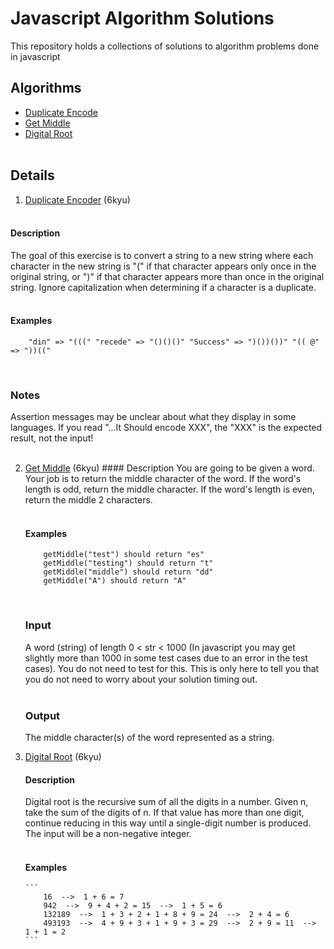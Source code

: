 # Javascript Algorithm Solutions

This repository holds a collections of solutions to algorithm problems done in javascript

## Algorithms

- [Duplicate Encode](#duplicate-encoder)
- [Get Middle](#getMiddle)
- [Digital Root](#digitalRoot)
  <br><br>

## Details

<div id="duplicate-encoder">

1.  [Duplicate Encoder](https://www.codewars.com/kata/54b42f9314d9229fd6000d9c/train/javascript) (6kyu) <br><br>

#### Description

The goal of this exercise is to convert a string to a new string where each character in the new string is "(" if that character appears only once in the original string, or ")" if that character appears more than once in the original string. Ignore capitalization when determining if a character is a duplicate.<br><br>

#### Examples

```
    "din" => "(((" "recede" => "()()()" "Success" => ")())())" "(( @" => "))(("
```
<br>

### Notes <br>

Assertion messages may be unclear about what they display in some languages. If you read "...It Should encode XXX", the "XXX" is the expected result, not the input!
<br> <br>

</div>

<div id="getMiddle">

2.  [Get Middle](https://www.codewars.com/kata/54b42f9314d9229fd6000d9c/train/javascript) (6kyu) #### Description
    You are going to be given a word. Your job is to return the middle character of the word. If the word's length is odd, return the middle character. If the word's length is even, return the middle 2 characters.<br><br>

    #### Examples

    ```
        getMiddle("test") should return "es"
        getMiddle("testing") should return "t"
        getMiddle("middle") should return "dd"
        getMiddle("A") should return "A"
    ```

    <br>

    ### Input <br>

    A word (string) of length 0 < str < 1000 (In javascript you may get slightly more than 1000 in some test cases due to an error in the test cases). You do not need to test for this. This is only here to tell you that you do not need to worry about your solution timing out.<br><br>

    ### Output <br>

    The middle character(s) of the word represented as a string.

    </div>

<div id="digitalRoot">

3.  [Digital Root](https://www.codewars.com/kata/541c8630095125aba6000c00/train/javascript) (6kyu)<br>

    #### Description

    Digital root is the recursive sum of all the digits in a number. Given n, take the sum of the digits of n. If that value has more than one digit, continue reducing in this way until a single-digit number is produced. The input will be a non-negative integer.<br><br>

    #### Examples

        ```
            16  -->  1 + 6 = 7
            942  -->  9 + 4 + 2 = 15  -->  1 + 5 = 6
            132189  -->  1 + 3 + 2 + 1 + 8 + 9 = 24  -->  2 + 4 = 6
            493193  -->  4 + 9 + 3 + 1 + 9 + 3 = 29  -->  2 + 9 = 11  -->  1 + 1 = 2
        ```

    <br>

    </div>
